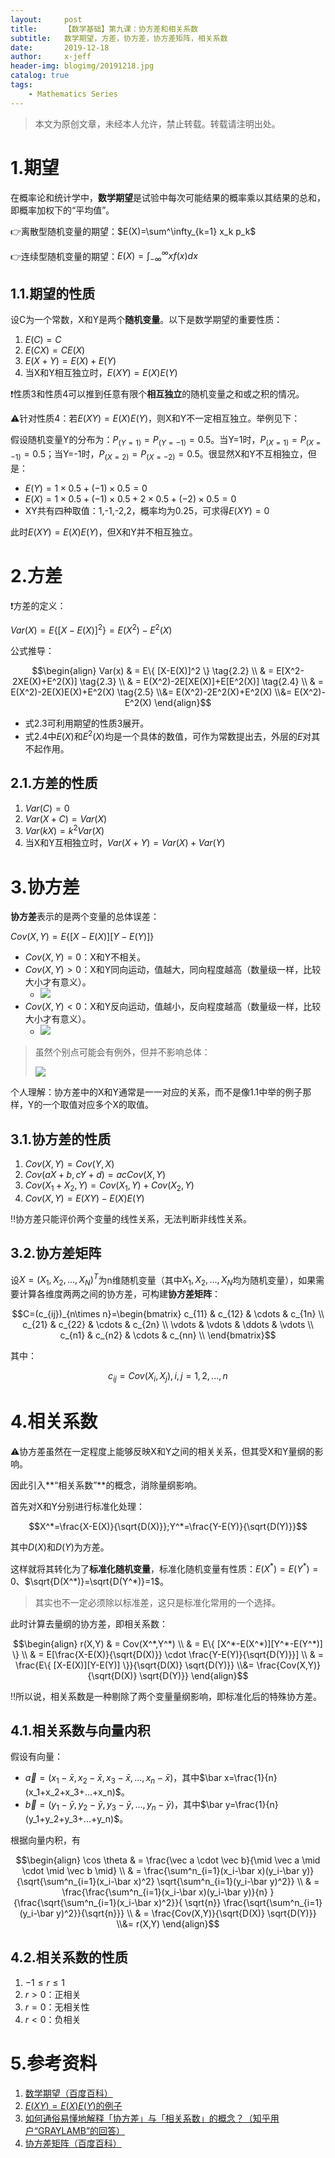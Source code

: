 ```yaml
---
layout:     post
title:      【数学基础】第九课：协方差和相关系数
subtitle:   数学期望，方差，协方差，协方差矩阵，相关系数
date:       2019-12-18
author:     x-jeff
header-img: blogimg/20191218.jpg
catalog: true
tags:
    - Mathematics Series
---  
```

>本文为原创文章，未经本人允许，禁止转载。转载请注明出处。

# 1.期望

在概率论和统计学中，**数学期望**是试验中每次可能结果的概率乘以其结果的总和，即概率加权下的“平均值”。

👉离散型随机变量的期望：$E(X)=\sum^\infty_{k=1} x_k p_k$

👉连续型随机变量的期望：$E(X)=\int^\infty _{-\infty}xf(x)dx$

## 1.1.期望的性质

设C为一个常数，X和Y是两个**随机变量**。以下是数学期望的重要性质：

1. $E(C)=C$
2. $E(CX)=CE(X)$
3. $E(X+Y)=E(X)+E(Y)$
4. 当X和Y相互独立时，$E(XY)=E(X)E(Y)$

❗️性质3和性质4可以推到任意有限个**相互独立**的随机变量之和或之积的情况。

⚠️针对性质4：若$E(XY)=E(X)E(Y)$，则X和Y不一定相互独立。举例见下：

假设随机变量Y的分布为：$P_{(Y=1)}=P_{(Y=-1)}=0.5$。当Y=1时，$P_{(X=1)}=P_{(X=-1)}=0.5$；当Y=-1时，$P_{(X=2)}=P_{(X=-2)}=0.5$。很显然X和Y不互相独立，但是：

* $E(Y)=1\times 0.5+(-1)\times 0.5=0$
* $E(X)=1\times 0.5+(-1)\times 0.5+2\times 0.5+(-2)\times 0.5=0$
* XY共有四种取值：1,-1,-2,2，概率均为0.25，可求得$E(XY)=0$

此时$E(XY)=E(X)E(Y)$，但X和Y并不相互独立。

# 2.方差

❗️方差的定义：

$Var(X)=E\{ [X-E(X)]^2 \}=E(X^2)-E^2(X) \tag{2.1}$

公式推导：

$$\begin{align} Var(x) & = E\{ [X-E(X)]^2 \} \tag{2.2} \\ & = E[X^2-2XE(X)+E^2(X)] \tag{2.3} \\ & = E(X^2)-2E[XE(X)]+E[E^2(X)] \tag{2.4} \\ & = E(X^2)-2E(X)E(X)+E^2(X) \tag{2.5} \\&=  E(X^2)-2E^2(X)+E^2(X) \\&= E(X^2)-E^2(X) \end{align}$$

* 式2.3可利用期望的性质3展开。
* 式2.4中$E(X)$和$E^2(X)$均是一个具体的数值，可作为常数提出去，外层的$E$对其不起作用。

## 2.1.方差的性质

1. $Var(C)=0$
2. $Var(X+C)=Var(X)$
3. $Var(kX)=k^2Var(X)$
4. 当X和Y互相独立时，$Var(X+Y)=Var(X)+Var(Y)$

# 3.协方差

**协方差**表示的是两个变量的总体误差：

$Cov(X,Y)=E\{ [X-E(X)][Y-E(Y)] \}$

* $Cov(X,Y)=0$：X和Y不相关。
* $Cov(X,Y)>0$：X和Y同向运动，值越大，同向程度越高（数量级一样，比较大小才有意义）。
	* ![](https://github.com/x-jeff/BlogImage/raw/master/MathematicsSeries/Lesson9/9x1.png)
* $Cov(X,Y)<0$：X和Y反向运动，值越小，反向程度越高（数量级一样，比较大小才有意义）。
	* ![](https://github.com/x-jeff/BlogImage/raw/master/MathematicsSeries/Lesson9/9x2.png)

>虽然个别点可能会有例外，但并不影响总体：
>
>![](https://github.com/x-jeff/BlogImage/raw/master/MathematicsSeries/Lesson9/9x3.png)

个人理解：协方差中的X和Y通常是一一对应的关系，而不是像1.1中举的例子那样，Y的一个取值对应多个X的取值。

## 3.1.协方差的性质

1. $Cov(X,Y)=Cov(Y,X)$
2. $Cov(aX+b,cY+d)=acCov(X,Y)$
3. $Cov(X_1+X_2,Y)=Cov(X_1,Y)+Cov(X_2,Y)$
4. $Cov(X,Y)=E(XY)-E(X)E(Y)$

‼️协方差只能评价两个变量的线性关系，无法判断非线性关系。

## 3.2.协方差矩阵

设$X=(X_1,X_2,...,X_N)^T$为n维随机变量（其中$X_1,X_2,...,X_N$均为随机变量），如果需要计算各维度两两之间的协方差，可构建**协方差矩阵**：

$$C=(c_{ij})_{n\times n}=\begin{bmatrix} c_{11} & c_{12} & \cdots & c_{1n} \\ c_{21} & c_{22} & \cdots & c_{2n} \\ \vdots & \vdots & \ddots & \vdots \\ c_{n1} & c_{n2} & \cdots & c_{nn} \\ \end{bmatrix}$$

其中：

$$c_{ij}=Cov(X_i,X_j),i,j=1,2,...,n$$

# 4.相关系数

⚠️协方差虽然在一定程度上能够反映X和Y之间的相关关系，但其受X和Y量纲的影响。

因此引入**“相关系数”**的概念，消除量纲影响。

首先对X和Y分别进行标准化处理：

$$X^*=\frac{X-E(X)}{\sqrt{D(X)}};Y^*=\frac{Y-E(Y)}{\sqrt{D(Y)}}$$

其中$D(X)$和$D(Y)$为方差。

这样就将其转化为了**标准化随机变量**，标准化随机变量有性质：$E(X^*)=E(Y^*)=0$、$\sqrt{D(X^*)}=\sqrt{D(Y^*)}=1$。

>其实也不一定必须除以标准差，这只是标准化常用的一个选择。

此时计算去量纲的协方差，即相关系数：

$$\begin{align} r(X,Y) & = Cov(X^*,Y^*) \\ & = E\{ [X^*-E(X^*)][Y^*-E(Y^*)] \} \\ & = E[\frac{X-E(X)}{\sqrt{D(X)}} \cdot \frac{Y-E(Y)}{\sqrt{D(Y)}}] \\ & = \frac{E\{ [X-E(X)][Y-E(Y)] \}}{\sqrt{D(X)} \sqrt{D(Y)}} \\&=  \frac{Cov(X,Y)}{\sqrt{D(X)} \sqrt{D(Y)}} \end{align}$$

‼️所以说，相关系数是一种剔除了两个变量量纲影响，即标准化后的特殊协方差。

## 4.1.相关系数与向量内积

假设有向量：

* $\vec{a}=(x_1-\bar x,x_2-\bar x,x_3-\bar x,...,x_n-\bar x)$，其中$\bar x=\frac{1}{n}(x_1+x_2+x_3+...+x_n)$。
* $\vec{b}=(y_1-\bar y,y_2-\bar y,y_3-\bar y,...,y_n-\bar y)$，其中$\bar y=\frac{1}{n}(y_1+y_2+y_3+...+y_n)$。

根据向量内积，有

$$\begin{align} \cos \theta & = \frac{\vec a \cdot \vec b}{\mid \vec a \mid \cdot \mid \vec b \mid} \\ & = \frac{\sum^n_{i=1}(x_i-\bar x)(y_i-\bar y)}{\sqrt{\sum^n_{i=1}(x_i-\bar x)^2} \sqrt{\sum^n_{i=1}(y_i-\bar y)^2}} \\ & = \frac{\frac{\sum^n_{i=1}(x_i-\bar x)(y_i-\bar y)}{n} }{\frac{\sqrt{\sum^n_{i=1}(x_i-\bar x)^2}}{ \sqrt{n}} \frac{\sqrt{\sum^n_{i=1}(y_i-\bar y)^2}}{\sqrt{n}}} \\ & = \frac{Cov(X,Y)}{\sqrt{D(X)} \sqrt{D(Y)}} \\&= r(X,Y) \end{align}$$

## 4.2.相关系数的性质

1. $-1\leqslant r \leqslant 1$
2. $r > 0$：正相关
3. $r = 0$：无相关性
4. $r < 0$：负相关

# 5.参考资料

1. [数学期望（百度百科）](https://baike.baidu.com/item/数学期望/5362790?fromtitle=期望&fromid=10318906&fr=aladdin#reference-[2]-295737-wrap)
2. [$E(XY)=E(X)E(Y)$的例子](https://www.zybang.com/question/621bb267d3348b9f58235fe356ddb512.html)
3. [如何通俗易懂地解释「协方差」与「相关系数」的概念？（知乎用户“GRAYLAMB”的回答）](https://www.zhihu.com/question/20852004)
4. [协方差矩阵（百度百科）](https://baike.baidu.com/item/协方差矩阵/9822183?fr=aladdin)
